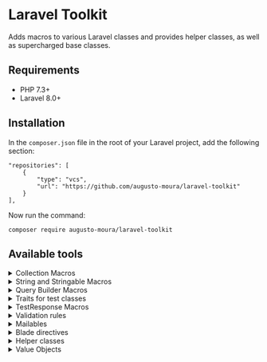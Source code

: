# Laravel Toolkit
Adds macros to various Laravel classes and provides helper classes, as well as supercharged base classes.

## Requirements
* PHP 7.3+
* Laravel 8.0+

## Installation
In the `composer.json` file in the root of your Laravel project, add the following section:
```
"repositories": [
	{
		"type": "vcs",
		"url": "https://github.com/augusto-moura/laravel-toolkit"
	}
],
```

Now run the command:
```
composer require augusto-moura/laravel-toolkit
```

## Available tools

<details>
<summary>Collection Macros</summary>
  
- `mapToInteger`
```php
collect(['1', '5', '-8'])->mapToInteger();
//[1, 5, -8]
```

- `removeStringFromKeys`
```php
$collection = collect([
	'id' => 1,
	'##name##' => '#keep#',
	'#before' => 'value',
	'after#' => 'other',
]);
$collection->removeStringFromKeys('#');
/*
[
	'id' => 1,
	'name' => '#keep#',
	'before' => 'value',
	'after' => 'other',
],
*/
```

- `trimStrings`
```php
collect([' a ', ' a', 'a ', 'a', ' abc def ', 100, [1,2,3]])
	->trimStrings();
//['a', 'a', 'a', 'a', 'abc def', 100, [1,2,3]]
```

- `mapAlternatingKeyAndValue`
```php
$collection = collect([
	'a' => 'b',
	'c' => 'd',
]);
$collection->mapAlternatingKeyAndValue();
//['a', 'b', 'c', 'd']
```

- `containsAll`
```php
$collection = collect([1, 2, 3, 4]);

$collection->containsAll([1, 2, 3]); //true
$collection->containsAll([1, 2, 3, 4]); //true
$collection->containsAll([1, -1, 2, 3]); //false
$collection->containsAll([1, 2, 3, 4, 5]); //false
```

- `prependKeys`
```php
$collection = collect([
	'aaa' => 1,
	'bbb' => 2,
	
]);
$collection->prependKeys('##');
/*
[
	'##aaa' => 1,
	'##bbb' => 2, 
]
*/
```

- `insertAfter`
```php
collect(['a', 'b', 'c'])
	->insertAfter('b', 'pause');
//['a', 'b', 'pause', 'c']
```

- `recursive`
```php
$collection = collect([
	0 => 'a', 
	1 => 'b', 
	2 => [1,2,3]
]);
$collection->recursive();
/* 
Collection([
	0 => 'a', 
	1 => 'b', 
	2 => Collection([1,2,3])
])
*/
```

- `emptyStringsToNull`
```php
collect(['foo', '', 'bar', ''])
	->emptyStringsToNull();
//['foo', null, 'bar', null]
```

- `firstWhereHasMin`
```php
$collection = collect([
	['name' => 'John', 'age' => 25],
	['name' => 'Jane', 'age' => 30],
	['name' => 'Bob', 'age' => 25],
	['name' => 'Joseph', 'age' => 29],
]);
$collection->firstWhereHasMin('age');
//['name' => 'John', 'age' => 25];
```

- `implodeWithDiffLastSeparator`
```php
$collection = collect([
	['name' => 'John', 'age' => 25],
	['name' => 'Jane', 'age' => 30],
	['name' => 'Bob', 'age' => 25],
	['name' => 'Joseph', 'age' => 29],
]);
$collection->implodeWithDiffLastSeparator('name', [', ', ' and ']);
//John, Jane, Bob and Joseph

collect(['John', 'Jane', 'Bob', 'Joseph'])
	->implodeWithDiffLastSeparator([', ', ' and ']);
//John, Jane, Bob and Joseph
```
</details>

<details>
<summary>String and Stringable Macros</summary>

- `titleWithSpaces`
```php
Str::titleWithSpaces('three fine words');
Str::of('three fine words')->titleWithSpaces();
//'Three Fine Words'

Str::titleWithSpaces('threeWordsTogether');
Str::of('threeWordsTogether')->titleWithSpaces();
//'Three Words Together'
```

- `superTrim`
```php
$string = "\t\n\r \0\x0B\xC2\xA0text 123\t\n \r\0\x0B\xC2\xA0";

Str::superTrim($string)
Str::of($string)->superTrim();
//'text 123'
```

- `wordWrapWithoutBreakingWords`
```php
Str::wordWrapWithoutBreakingWords('1234 12345', 5);
Str::of('1234 12345')->wordWrapWithoutBreakingWords(5);
//['1234', '12345']

Str::wordWrapWithoutBreakingWords('1 2 12345', 5);
//['1 2', '12345']

Str::wordWrapWithoutBreakingWords('123456 12345', 5);
// \LengthException thrown
```

- `removeExcessWhitespaces`
```php
Str::removeExcessWhitespaces('     abc     def    ');
Str::of("   abc  \n\t  def  ")->removeExcessWhitespaces();
//' abc def '
```
</details>

<details>
<summary>Query Builder Macros</summary>

- `whereAny`
```php
User::query()
	->whereAny([
		function($query){
			$query->hasRole('Administrator');
		},
		function($query){
			$query->where('is_owner', true);
		},
	])
	->get();
/*
select * from users where (
	*condition in local scope*
	or
	is_owner = true
)
*/
``` 

- `whereNot`
```php
User::query()
	->whereNot(function($query){
		$query->hasRole('Administrator');
	})
	->get();
//select * from users where not ( *condition in local scope* )
``` 
</details>

<details>
<summary>Traits for test classes</summary>

- `MakesAssertionsForValidationRules`
```php
$rule = new Cpf; //implements Illuminate\Contracts\Validation\Rule interface

$this->assertValidationRule(
	$rule,
	'40101887078',
	true
);

$this->assertValidationRuleForMultipleValues(
	$rule, 
	[
		'40101887078' => true,
		'401.018.870-78' => true,
		'00000000000' => false,
		'000.000.000-00' => false,
		'4010.018.870-78' => false,
		'401.1018.870-78' => false,
		'401.018.2870-78' => false,
		'401.018.870-878' => false,
	]
);
```

- `MakesAssertionsForObjects`
```php
$this->assertObjectHasAttributes($personObject, [
	'name' => 'John Doe',
	'region_id' => 2,
]);
```

- `MakesAssertionsForStrings`
```php
$this->assertEqualsNormalizingSpaces(
	'abcd     
efgh ijkl',
	'abcd efgh ijkl'
);
```
</details>

<details>
<summary>TestResponse Macros</summary>

- `assertContentHtmlMatchesSelector`
```php
//in test class
$response = $this->get('/login');

//assert that selector has at least one match in HTML
$response->assertContentHtmlMatchesSelector('input[name=login]') 
	->assertContentHtmlMatchesSelector('input[name=password]');

//assert that selector has no match in HTML
$response->assertContentHtmlMatchesSelector('button.logout-button', false);
``` 
</details>

<details>
<summary>Validation rules</summary>

- `Cpf`
```php
//in controller
use AugustoMoura\LaravelToolkit\Rules\Cpf;

request()->validate([
	'cpf' => [new Cpf],
]);

//"40101887078" -> passes
//"401.018.870-78" -> passes
//"401.018.870-789" -> fails
```

- `Cep`
```php
//in controller
use AugustoMoura\LaravelToolkit\Rules\Cep;

request()->validate([
	'cep' => [new Cep],
]);

//"12345-123" -> passes
//"1234H-123" -> fails
//"12345123" -> fails
```

- `HtmlNotEmpty`
```php
//in controller
use AugustoMoura\LaravelToolkit\Rules\HtmlNotEmpty;

request()->validate([
	'message' => [new HtmlNotEmpty],
]);

//" " -> fails
//" <br> " -> fails
//"<p> <br> </p>" -> fails
//"<p> First line<br>Second line </p>" -> passes
```

- `MaxCharactersinHtml`
```php
//in controller
use AugustoMoura\LaravelToolkit\Rules\MaxCharactersinHtml;

request()->validate([
	'message' => [new MaxCharactersinHtml(3)],
]);

//"123" -> passes
//"<p>123</p>" -> passes
//"1234" -> fails
//"<p>1234</p>" -> fails
```

- `MaxWordsinHtml`
```php
//in controller
use AugustoMoura\LaravelToolkit\Rules\MaxWordsinHtml;

request()->validate([
	'message' => [new MaxWordsinHtml(2)],
]);

//" abc def " -> passes
//"<p> abc def </p>" -> passes
//"abc def ghi" -> fails
//"<p> abc def ghi </p>" -> fails
```

- `HourAndMinute`
```php
//in controller
use AugustoMoura\LaravelToolkit\Rules\HourAndMinute;

request()->validate([
	'message' => [new HourAndMinute],
]);

//"01:01" -> passes
//"23:59" -> passes
//"24:00" -> fails
//"4:0" -> fails
//"1200" -> fails
```
</details>

<details>
<summary>Mailables</summary>

- `SimpleEmail`
```php
use AugustoMoura\LaravelToolkit\Mail\SimpleEmail;

Mail::to('example@email.com')->queue(new SimpleEmail(
	'E-mail title', 
	'Body of the e-mail.', 
	['path/to/attachment', 'path/to/attachment2']
));
```
</details>

<details>
<summary>Blade directives</summary>

- `@can` (supercharges `@can` with policy info)
```blade
@can('edit', $post) 
	Success: {{ $policyMessage }}
@endcan
<br>
@can('edit', $post) 
	You can edit the post: {{ $policyResponse->message() }}
@endcannot
```

- `@cannot` (supercharges `@cannot` with policy info)
```blade
@cannot('edit', $post) 
	Error: {{ $policyMessage }}
@endcan
<br>
@cannot('edit', $post) 
	You cannot edit the post: {{ $policyResponse->message() }}
@endcannot
```
</details>

<details>
<summary>Helper classes</summary>

- `ViaCepAPI`
```php
use AugustoMoura\LaravelToolkit\Helpers\ViaCepAPI;

$viaCepAPI = new ViaCepAPI;
$addressObject = $viaCepApi->buscarCep('70100000');
//EnderecoViaCep: {"cep": "70100-000","logradouro": "Praça dos Três Poderes","complemento": "","bairro": "Zona Cívico-Administrativa","localidade": "Brasília","uf": "DF","ibge": "5300108","gia": "","ddd": "61","siafi": "9701"}
```

- `LaravelToolkit` (general helper functions)
```php
use AugustoMoura\LaravelToolkit\Helpers\LaravelToolkit;

$var = [
	'maxValue' => 123,
	'phones' => [
		'12345678',
		'98764532',
	],
]
$varAsString = LaravelToolkit::exportVar($var);
//[maxValue: 123 | phones: ["1234567" | "98764532"]]
```

- `BusinessDayCalculator`
```php
use AugustoMoura\LaravelToolkit\Helpers\BusinessDayCalculator;
use Illuminate\Support\Carbon;

$calculator = (new BusinessDayCalculator)
	->setFreeDays([
		new Carbon('2020-12-26'), //day after Christmas, only applies for the year 2020
	])
	->setHolidays([
		new Carbon('2020-12-25'), //Christmas, applies for all years.
	])
	->setFreeWeekDays([
		BusinessDayCalculator::SATURDAY,
		BusinessDayCalculator::SUNDAY,
	]);

$endDate = $calculator->addBusinessDays(
	new Carbon('2014-07-25'), //friday
    1
);
//Carbon('2014-07-28') (monday)
```
</details>

<details>
<summary>Value Objects</summary>

- `Cpf`
```php
$cpf = new Cpf('40101887078');
$cpf->formatado(); //401.018.870-78
$cpf->apenasNumeros(); //40101887078

$cpf = new Cpf('not a cpf string'); //throws \InvalidArgumentException
```
</details>